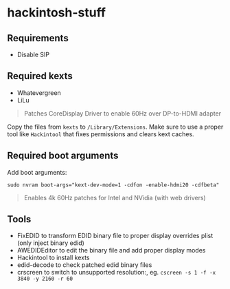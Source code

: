 # hackintosh-stuff

## Requirements
* Disable SIP

## Required kexts
* Whatevergreen
* LiLu

> Patches CoreDisplay Driver to enable 60Hz over DP-to-HDMI adapter

Copy the files from `kexts` to `/Library/Extensions`. Make sure to use a proper tool like `Hackintool` that fixes permissions and clears kext caches.

## Required boot arguments
Add boot arguments:

```
sudo nvram boot-args="kext-dev-mode=1 -cdfon -enable-hdmi20 -cdfbeta"
```

> Enables 4k 60Hz patches for Intel and NVidia (with web drivers)

## Tools
* FixEDID to transform EDID binary file to proper display overrides plist (only inject binary edid)
* AWEDIDEditor to edit the binary file and add proper display modes
* Hackintool to install kexts
* edid-decode to check patched edid binary files
* crscreen to switch to unsupported resolution:, eg. `cscreen -s 1 -f -x 3840 -y 2160 -r 60`